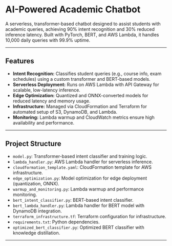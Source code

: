 # AI-Powered Academic Chatbot

A serverless, transformer-based chatbot designed to assist students with academic queries, achieving 90% intent recognition and 30% reduced inference latency. Built with PyTorch, BERT, and AWS Lambda, it handles 10,000 daily queries with 99.9% uptime.

---

## Features

- **Intent Recognition:** Classifies student queries (e.g., course info, exam schedules) using a custom transformer and BERT-based models.
- **Serverless Deployment:** Runs on AWS Lambda with API Gateway for scalable, low-latency inference.
- **Edge Optimization:** Quantized and ONNX-converted models for reduced latency and memory usage.
- **Infrastructure:** Managed via CloudFormation and Terraform for automated setup of S3, DynamoDB, and Lambda.
- **Monitoring:** Lambda warmup and CloudWatch metrics ensure high availability and performance.

---

## Project Structure

- `model.py`: Transformer-based intent classifier and training logic.
- `lambda_handler.py`: AWS Lambda handler for serverless inference.
- `cloudformation_template.yaml`: CloudFormation template for AWS infrastructure.
- `edge_optimization.py`: Model optimization for edge deployment (quantization, ONNX).
- `warmup_and_monitoring.py`: Lambda warmup and performance monitoring.
- `bert_intent_classifier.py`: BERT-based intent classifier.
- `bert_lambda_handler.py`: Lambda handler for BERT model with DynamoDB integration.
- `terraform_infrastructure.tf`: Terraform configuration for infrastructure.
- `requirements.txt`: Python dependencies.
- `optimized_bert_classifier.py`: Optimized BERT classifier with knowledge distillation.

---

